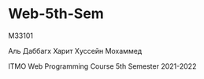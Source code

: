 # Web-5th-Sem

М33101

Аль Даббагх Харит Хуссейн Мохаммед


ITMO Web Programming Course 5th Semester 2021-2022

